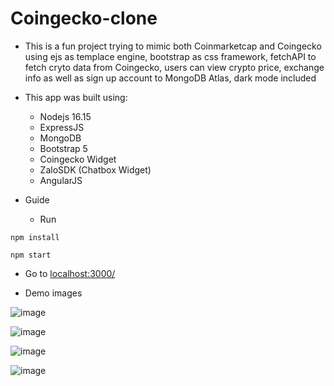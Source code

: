 # Coingecko-clone

* This is a fun project trying to mimic both Coinmarketcap and Coingecko using ejs as templace engine, bootstrap as css framework, fetchAPI to fetch cryto data from Coingecko, users can view crypto price, exchange info as well as sign up account to MongoDB Atlas, dark mode included

* This app was built using:
  - Nodejs 16.15
  - ExpressJS
  - MongoDB
  - Bootstrap 5
  - Coingecko Widget
  - ZaloSDK (Chatbox Widget)
  - AngularJS
* Guide
  - Run 
```
npm install
``` 
```
npm start
```
  - Go to [localhost:3000/](http://localhost:3000/)
 
* Demo images

![image](https://user-images.githubusercontent.com/52403567/170114953-2a4dc1f5-4d7e-4548-ba86-cc9bc15585d3.png)

![image](https://user-images.githubusercontent.com/52403567/172478978-4f259081-c2bd-49ad-9f95-938f3235103e.png)

![image](https://user-images.githubusercontent.com/52403567/172479149-f12f15db-c76b-4b5e-818a-d173488149f9.png)

![image](https://user-images.githubusercontent.com/52403567/170115019-51b96886-72bb-4145-bb0f-dbf769317d46.png)


